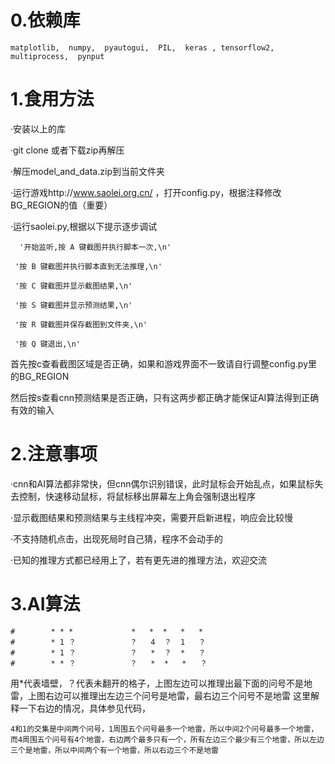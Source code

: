 
# 0.依赖库
	matplotlib,  numpy,  pyautogui,  PIL,  keras , tensorflow2,  multiprocess,  pynput

# 1.食用方法
·安装以上的库

·git clone 或者下载zip再解压

·解压model_and_data.zip到当前文件夹

·运行游戏http://www.saolei.org.cn/ ，打开config.py，根据注释修改BG_REGION的值（重要）

·运行saolei.py,根据以下提示逐步调试

	  '开始监听,按 A 键截图并执行脚本一次,\n'
  
 	 '按 B 键截图并执行脚本直到无法推理,\n'
  
 	 '按 C 键截图并显示截图结果,\n'
  
 	 '按 S 键截图并显示预测结果,\n'
  
  	 '按 R 键截图并保存截图到文件夹,\n'
  
 	 '按 Q 键退出,\n'

首先按c查看截图区域是否正确，如果和游戏界面不一致请自行调整config.py里的BG_REGION

然后按s查看cnn预测结果是否正确，只有这两步都正确才能保证AI算法得到正确有效的输入

# 2.注意事项
·cnn和AI算法都非常快，但cnn偶尔识别错误，此时鼠标会开始乱点，如果鼠标失去控制，快速移动鼠标，将鼠标移出屏幕左上角会强制退出程序

·显示截图结果和预测结果与主线程冲突，需要开启新进程，响应会比较慢

·不支持随机点击，出现死局时自己猜，程序不会动手的

·已知的推理方式都已经用上了，若有更先进的推理方法，欢迎交流

# 3.AI算法
	#        * * *             *   *  *   *   *
	#        * 1 ？            ？   4  ？  1   ？
	#        * 1 ？            ？   *  ？  *   ？
	#        * * ？            ？   *  *   *   ？
用*代表墙壁，？代表未翻开的格子，上图左边可以推理出最下面的问号不是地雷，上图右边可以推理出左边三个问号是地雷，最右边三个问号不是地雷
这里解释一下右边的情况，具体参见代码，

	4和1的交集是中间两个问号，1周围五个问号最多一个地雷，所以中间2个问号最多一个地雷，
	而4周围五个问号有4个地雷，右边两个最多只有一个，所有左边三个最少有三个地雷，所以左边三个是地雷，所以中间两个有一个地雷，所以右边三个不是地雷
